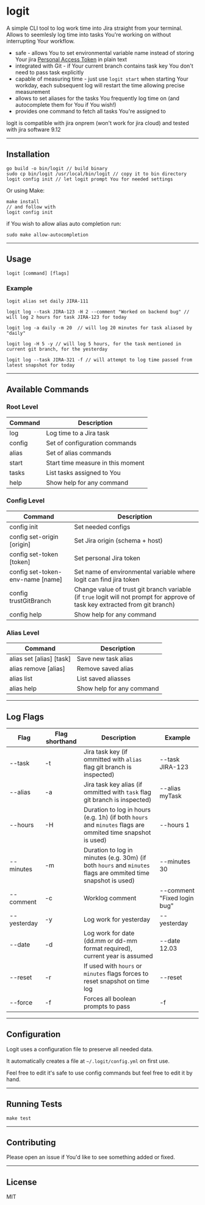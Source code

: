 # logit

A simple CLI tool to log work time into Jira straight from your terminal. Allows to seemlesly log time into tasks You're working on without interrupting Your workflow.

* safe - allows You to set environmental variable name instead of storing Your jira [Personal Access Token](https://confluence.atlassian.com/enterprise/using-personal-access-tokens-1026032365.html) in plain text
* integrated with Git - if Your current branch contains task key You don't need to pass task explicitly
* capable of measuring time - just use `logit start` when starting Your workday, each subsequent log will restart the time allowing precise measurement
* allows to set aliases for the tasks You frequently log time on (and autocomplete them for You if You wish!)
* provides one command to fetch all tasks You're assigned to

logit is compatible with jira onprem (won't work for jira cloud) and tested with jira software 9.12

---

## Installation

    go build -o bin/logit // build binary
    sudo cp bin/logit /usr/local/bin/logit // copy it to bin directory 
    logit config init // let logit prompt You for needed settings

Or using Make:

    make install
    // and follow with
    logit config init

if You wish to allow alias auto completion run:

    sudo make allow-autocompletion
---

## Usage

    logit [command] [flags]

### Example

    logit alias set daily JIRA-111

    logit log --task JIRA-123 -H 2 --comment "Worked on backend bug" // will log 2 hours for task JIRA-123 for today

    logit log -a daily -m 20  // will log 20 minutes for task aliased by "daily"

    logit log -H 5 -y // will log 5 hours, for the task mentioned in current git branch, for the yesterday

    logit log --task JIRA-321 -f // will attempt to log time passed from latest snapshot for today
---

## Available Commands

### Root Level

| Command | Description                       |
| ------- | --------------------------------- |
| log     | Log time to a Jira task           |
| config  | Set of configuration commands     |
| alias   | Set of alias commands             |
| start   | Start time measure in this moment |
| tasks   | List tasks assigned to You        |
| help    | Show help for any command         |

### Config Level

| Command                          | Description                                                                                                                   |
| -------------------------------- | ----------------------------------------------------------------------------------------------------------------------------- |
| config init                      | Set needed configs                                                                                                            |
| config set-origin [origin]       | Set Jira origin (schema + host)                                                                                               |
| config set-token  [token]        | Set personal Jira token                                                                                                       |
| config set-token-env-name [name] | Set name of environmental variable where logit can find jira token                                                            |
| config trustGitBranch            | Change value of trust git branch variable (if `true` logit will not prompt for approve of task key extracted from git branch) |
| config help                      | Show help for any command                                                                                                     |

### Alias Level

| Command                  | Description               |
| ------------------------ | ------------------------- |
| alias set [alias] [task] | Save new task alias       |
| alias remove [alias]     | Remove saved alias        |
| alias list               | List saved aliasses       |
| alias help               | Show help for any command |

---

## Log Flags

| Flag        | Flag shorthand | Description                                                                                                   | Example                     |
| ----------- | -------------- | ------------------------------------------------------------------------------------------------------------- | --------------------------- |
| --task      | -t             | Jira task key (if ommitted with `alias` flag git branch is inspected)                                         | --task JIRA-123             |
| --alias     | -a             | Jira task key alias (if ommitted with `task` flag git branch is inspected)                                    | --alias myTask              |
| --hours     | -H             | Duration to log in hours (e.g. 1h) (if both `hours` and `minutes` flags are ommited time snapshot is used)    | --hours 1                   |
| --minutes   | -m             | Duration to log in minutes (e.g. 30m) (if both `hours` and `minutes` flags are ommited time snapshot is used) | --minutes 30                |
| --comment   | -c             | Worklog comment                                                                                               | --comment "Fixed login bug" |
| --yesterday | -y             | Log work for yesterday                                                                                        | --yesterday                 |
| --date      | -d             | Log work for date (dd.mm or dd-mm format required), current year is assumed                                   | --date 12.03                |
| --reset     | -r             | If used with `hours` or `minutes` flags forces to reset snapshot on time log                                  | --reset                     |
| --force     | -f             | Forces all boolean prompts to pass                                                                            | -f                          |

---

## Configuration

Logit uses a configuration file to preserve all needed data.

It automatically creates a file at `~/.logit/config.yml` on first use.

Feel free to edit it's safe to use config commands but feel free to edit it by hand.

---

## Running Tests

    make test

---

## Contributing

Please open an issue if You'd like to see something added or fixed.

---

## License

MIT
